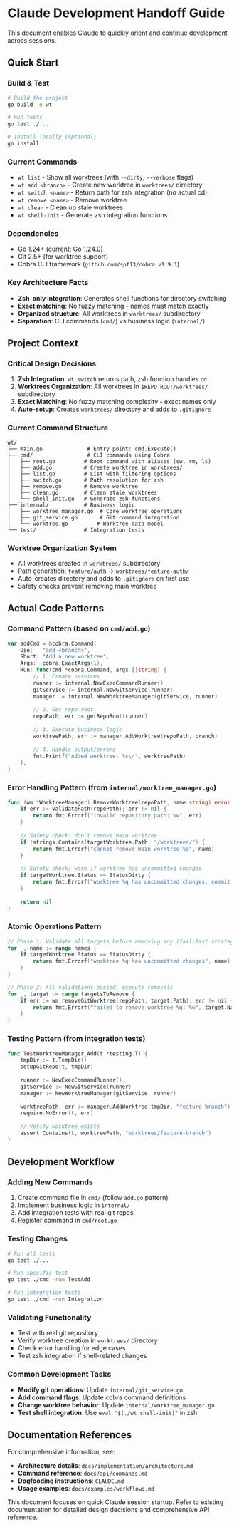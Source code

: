 # Claude Development Handoff Guide

This document enables Claude to quickly orient and continue development across sessions.

## Quick Start

### Build & Test
```bash
# Build the project
go build -o wt

# Run tests
go test ./...

# Install locally (optional)
go install
```

### Current Commands
- `wt list` - Show all worktrees (with `--dirty`, `--verbose` flags)
- `wt add <branch>` - Create new worktree in `worktrees/` directory
- `wt switch <name>` - Return path for zsh integration (no actual cd)
- `wt remove <name>` - Remove worktree
- `wt clean` - Clean up stale worktrees
- `wt shell-init` - Generate zsh integration functions

### Dependencies
- Go 1.24+ (current: Go 1.24.0)
- Git 2.5+ (for worktree support)
- Cobra CLI framework (`github.com/spf13/cobra v1.9.1`)

### Key Architecture Facts
- **Zsh-only integration**: Generates shell functions for directory switching
- **Exact matching**: No fuzzy matching - names must match exactly
- **Organized structure**: All worktrees in `worktrees/` subdirectory
- **Separation**: CLI commands (`cmd/`) vs business logic (`internal/`)

## Project Context

### Critical Design Decisions
1. **Zsh Integration**: `wt switch` returns path, zsh function handles `cd`
2. **Worktrees Organization**: All worktrees in `$REPO_ROOT/worktrees/` subdirectory
3. **Exact Matching**: No fuzzy matching complexity - exact names only
4. **Auto-setup**: Creates `worktrees/` directory and adds to `.gitignore`

### Current Command Structure
```
wt/
├── main.go              # Entry point: cmd.Execute()
├── cmd/                 # CLI commands using Cobra
│   ├── root.go         # Root command with aliases (sw, rm, ls)
│   ├── add.go          # Create worktree in worktrees/
│   ├── list.go         # List with filtering options
│   ├── switch.go       # Path resolution for zsh
│   ├── remove.go       # Remove worktree
│   ├── clean.go        # Clean stale worktrees
│   └── shell_init.go   # Generate zsh functions
├── internal/           # Business logic
│   ├── worktree_manager.go  # Core worktree operations
│   ├── git_service.go       # Git command integration
│   └── worktree.go         # Worktree data model
└── test/               # Integration tests
```

### Worktree Organization System
- All worktrees created in `worktrees/` subdirectory
- Path generation: `feature/auth` → `worktrees/feature-auth/`
- Auto-creates directory and adds to `.gitignore` on first use
- Safety checks prevent removing main worktree

## Actual Code Patterns

### Command Pattern (based on `cmd/add.go`)
```go
var addCmd = &cobra.Command{
    Use:   "add <branch>",
    Short: "Add a new worktree",
    Args:  cobra.ExactArgs(1),
    Run: func(cmd *cobra.Command, args []string) {
        // 1. Create services
        runner := internal.NewExecCommandRunner()
        gitService := internal.NewGitService(runner)
        manager := internal.NewWorktreeManager(gitService, runner)
        
        // 2. Get repo root
        repoPath, err := getRepoRoot(runner)
        
        // 3. Execute business logic
        worktreePath, err := manager.AddWorktree(repoPath, branch)
        
        // 4. Handle output/errors
        fmt.Printf("Added worktree: %s\n", worktreePath)
    },
}
```

### Error Handling Pattern (from `internal/worktree_manager.go`)
```go
func (wm *WorktreeManager) RemoveWorktree(repoPath, name string) error {
    if err := validatePath(repoPath); err != nil {
        return fmt.Errorf("invalid repository path: %w", err)
    }
    
    // Safety check: don't remove main worktree
    if !strings.Contains(targetWorktree.Path, "/worktrees/") {
        return fmt.Errorf("cannot remove main worktree %q", name)
    }
    
    // Safety check: warn if worktree has uncommitted changes
    if targetWorktree.Status == StatusDirty {
        return fmt.Errorf("worktree %q has uncommitted changes, commit or stash them first", name)
    }
    
    return nil
}
```

### Atomic Operations Pattern
```go
// Phase 1: Validate all targets before removing any (fail-fast strategy)
for _, name := range names {
    if targetWorktree.Status == StatusDirty {
        return fmt.Errorf("worktree %q has uncommitted changes", name)
    }
}

// Phase 2: All validations passed, execute removals
for _, target := range targetsToRemove {
    if err := wm.removeGitWorktree(repoPath, target.Path); err != nil {
        return fmt.Errorf("failed to remove worktree %q: %w", target.Name(), err)
    }
}
```

### Testing Pattern (from integration tests)
```go
func TestWorktreeManager_Add(t *testing.T) {
    tmpDir := t.TempDir()
    setupGitRepo(t, tmpDir)
    
    runner := NewExecCommandRunner()
    gitService := NewGitService(runner)
    manager := NewWorktreeManager(gitService, runner)
    
    worktreePath, err := manager.AddWorktree(tmpDir, "feature-branch")
    require.NoError(t, err)
    
    // Verify worktree exists
    assert.Contains(t, worktreePath, "worktrees/feature-branch")
}
```

## Development Workflow

### Adding New Commands
1. Create command file in `cmd/` (follow `add.go` pattern)
2. Implement business logic in `internal/`
3. Add integration tests with real git repos
4. Register command in `cmd/root.go`

### Testing Changes
```bash
# Run all tests
go test ./...

# Run specific test
go test ./cmd -run TestAdd

# Run integration tests
go test ./cmd -run Integration
```

### Validating Functionality
- Test with real git repository
- Verify worktree creation in `worktrees/` directory
- Check error handling for edge cases
- Test zsh integration if shell-related changes

### Common Development Tasks
- **Modify git operations**: Update `internal/git_service.go`
- **Add command flags**: Update cobra command definitions
- **Change worktree behavior**: Update `internal/worktree_manager.go`
- **Test shell integration**: Use `eval "$(./wt shell-init)"` in zsh

## Documentation References

For comprehensive information, see:
- **Architecture details**: `docs/implementation/architecture.md`
- **Command reference**: `docs/api/commands.md`
- **Dogfooding instructions**: `CLAUDE.md`
- **Usage examples**: `docs/examples/workflows.md`

This document focuses on quick Claude session startup. Refer to existing documentation for detailed design decisions and comprehensive API reference.
